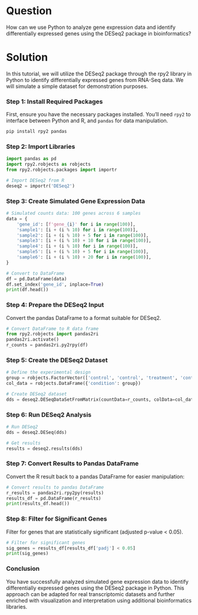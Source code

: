 # Question
How can we use Python to analyze gene expression data and identify differentially expressed genes using the DESeq2 package in bioinformatics?

# Solution
In this tutorial, we will utilize the DESeq2 package through the rpy2 library in Python to identify differentially expressed genes from RNA-Seq data. We will simulate a simple dataset for demonstration purposes.

### Step 1: Install Required Packages

First, ensure you have the necessary packages installed. You’ll need `rpy2` to interface between Python and R, and `pandas` for data manipulation.

```bash
pip install rpy2 pandas
```

### Step 2: Import Libraries

```python
import pandas as pd
import rpy2.robjects as robjects
from rpy2.robjects.packages import importr

# Import DESeq2 from R
deseq2 = importr('DESeq2')
```

### Step 3: Create Simulated Gene Expression Data

```python
# Simulated counts data: 100 genes across 6 samples
data = {
    'gene_id': [f'gene_{i}' for i in range(100)],
    'sample1': [i + (i % 10) for i in range(100)],
    'sample2': [i + (i % 10) + 5 for i in range(100)],
    'sample3': [i + (i % 10) + 10 for i in range(100)],
    'sample4': [i + (i % 10) for i in range(100)],
    'sample5': [i + (i % 10) + 5 for i in range(100)],
    'sample6': [i + (i % 10) + 20 for i in range(100)],
}

# Convert to DataFrame
df = pd.DataFrame(data)
df.set_index('gene_id', inplace=True)
print(df.head())
```

### Step 4: Prepare the DESeq2 Input

Convert the pandas DataFrame to a format suitable for DESeq2.

```python
# Convert DataFrame to R data frame
from rpy2.robjects import pandas2ri
pandas2ri.activate()
r_counts = pandas2ri.py2rpy(df)
```

### Step 5: Create the DESeq2 Dataset

```python
# Define the experimental design
group = robjects.FactorVector(['control', 'control', 'treatment', 'control', 'treatment', 'treatment'])
col_data = robjects.DataFrame({'condition': group})

# Create DESeq2 dataset
dds = deseq2.DESeqDataSetFromMatrix(countData=r_counts, colData=col_data, design=robjects.Formula('~ condition'))
```

### Step 6: Run DESeq2 Analysis

```python
# Run DESeq2
dds = deseq2.DESeq(dds)

# Get results
results = deseq2.results(dds)
```

### Step 7: Convert Results to Pandas DataFrame

Convert the R result back to a pandas DataFrame for easier manipulation:

```python
# Convert results to pandas DataFrame
r_results = pandas2ri.rpy2py(results)
results_df = pd.DataFrame(r_results)
print(results_df.head())
```

### Step 8: Filter for Significant Genes

Filter for genes that are statistically significant (adjusted p-value < 0.05).

```python
# Filter for significant genes
sig_genes = results_df[results_df['padj'] < 0.05]
print(sig_genes)
```

### Conclusion

You have successfully analyzed simulated gene expression data to identify differentially expressed genes using the DESeq2 package in Python. This approach can be adapted for real transcriptomic datasets and further enriched with visualization and interpretation using additional bioinformatics libraries.